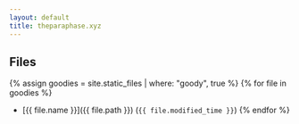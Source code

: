 ```yaml
---
layout: default
title: theparaphase.xyz
---
```

## Files

{% assign goodies = site.static_files | where: "goody", true %}
{% for file in goodies %}
  - [{{ file.name }}]({{ file.path }}) (`{{ file.modified_time }}`)
{% endfor %}

